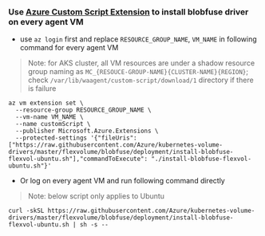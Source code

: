 ### Use [Azure Custom Script Extension](https://docs.microsoft.com/en-us/azure/virtual-machines/extensions/custom-script-linux) to install blobfuse driver on every agent VM
 - use `az login` first and replace `RESOURCE_GROUP_NAME`, `VM_NAME` in following command for every agent VM
 > Note: for AKS cluster, all VM resources are under a shadow resource group naming as `MC_{RESOUCE-GROUP-NAME}{CLUSTER-NAME}{REGION}`; check `/var/lib/waagent/custom-script/download/1` directory if there is failure
```
az vm extension set \
  --resource-group RESOURCE_GROUP_NAME \
  --vm-name VM_NAME \
  --name customScript \
  --publisher Microsoft.Azure.Extensions \
  --protected-settings '{"fileUris": ["https://raw.githubusercontent.com/Azure/kubernetes-volume-drivers/master/flexvolume/blobfuse/deployment/install-blobfuse-flexvol-ubuntu.sh"],"commandToExecute": "./install-blobfuse-flexvol-ubuntu.sh"}'
```
 - Or log on every agent VM and run following command directly
 > Note: below script only applies to Ubuntu
```
curl -skSL https://raw.githubusercontent.com/Azure/kubernetes-volume-drivers/master/flexvolume/blobfuse/deployment/install-blobfuse-flexvol-ubuntu.sh | sh -s --
```
